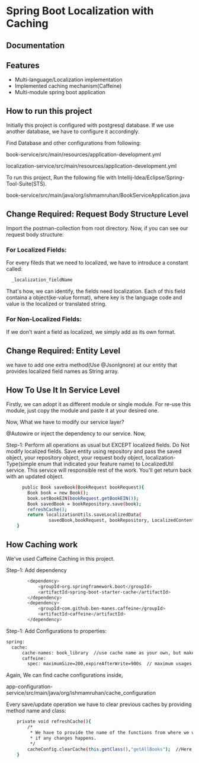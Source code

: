 
# Spring Boot Localization with Caching 



## Documentation




## Features

- Multi-language/Localization implementation
- Implemented caching mechanism(Caffeine)
- Multi-module spring boot application


## How to run this project

Initially this project is configured with postgresql database. If we use another database, we have to configure it accordingly. 

Find Database and other configurations from following:

book-service/src/main/resources/application-development.yml

localization-service/src/main/resources/application-development.yml

To run this project, Run the following file with Intellij-Idea/Eclipse/Spring-Tool-Suite(STS).

book-service/src/main/java/org/ishmamruhan/BookServiceApplication.java


## Change Required: Request Body Structure Level

Import the postman-collection from root directory. Now, if you can see our request body structure:

### For Localized Fields:
For every fileds that we need to localized, we have to introduce a constant called:

```bash
  _localization_fieldName
```
That's how, we can identify, the fields need localization. Each of this field containa a object(ke-value format), where key is the language code and value is the localized or translated string.

### For Non-Localized Fields:
If we don't want a field as localized, we simply add as its own format.


## Change Required: Entity Level
we have to add one extra method(Use @JsonIgnore) at our entity that provides localized field names as String array.

## How To Use It In Service Level
Firstly, we can adopt it as different module or single module. For re-use this module, just copy the module and paste it at your desired one.

Now, What we have to modify our service layer?

@Autowire or inject the dependency to our service. Now,

Step-1: Perform all operations as usual but EXCEPT localized fields. Do Not modify localized fields. Save entity using repository and pass the saved object, your repository object, your request body object, localization-Type(simple enum that indicated your feature name) to LocalizedUtil service. This service will responsible rest of the work. You'll get return back with an updated object.

```bash
      public Book saveBook(BookRequest bookRequest){
        Book book = new Book();
        book.setBookEIN(bookRequest.getBookEIN());
        Book savedBook = bookRepository.save(book);
        refreshCache();
        return localizationUtils.saveLocalizedData(
                savedBook,bookRequest, bookRepository, LocalizedContentType.BOOK);
    }
```

## How Caching work
We've used Caffeine Caching in this project.

Step-1: Add dependency

```bash
        <dependency>
            <groupId>org.springframework.boot</groupId>
            <artifactId>spring-boot-starter-cache</artifactId>
        </dependency>
        <dependency>
            <groupId>com.github.ben-manes.caffeine</groupId>
            <artifactId>caffeine</artifactId>
        </dependency>

```

Step-1: Add Configurations to properties:

```bash
spring:
  cache:
      cache-names: book_library  //use cache name as your own, but make sure change the name in CacheConstant file too.
      caffeine:
        spec: maximumSize=200,expireAfterWrite=900s  // maximum usages 200mb of Ram and it'll evicted  all data after 15 minutes.

```
Again, We can find cache configurations inside,

app-configuration-service/src/main/java/org/ishmamruhan/cache_configuration

Every save/update operation we have to clear previous caches by providing method name and class:

```bash
    private void refreshCache(){
        /*
         * We have to provide the name of the functions from where we want to update the cache
         * if any changes happens.
         */
        cacheConfig.clearCache(this.getClass(),"getAllBooks");  //Here, when adding/updating/removing any book, we delete caches that stores from 'getAllBooks' method
    }
```

